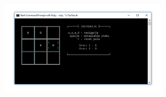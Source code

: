 <p align="center">
  <img src ="https://raw.githubusercontent.com/anatol-karlinski/TicTacToe/master/TicTacToe.png" />
</p>
